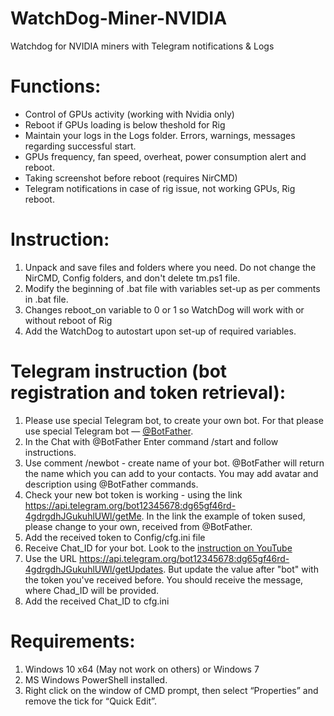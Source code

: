 # WatchDog-Miner-NVIDIA
Watchdog for NVIDIA miners with Telegram notifications & Logs

# **Functions:**
* Control of GPUs activity (working with Nvidia only)
* Reboot if GPUs loading is below theshold for Rig
* Maintain your logs in the Logs folder. Errors, warnings, messages regarding successful start.
* GPUs frequency, fan speed, overheat, power consumption alert and reboot.
* Taking screenshot before reboot (requires NirCMD)
* Telegram notifications in case of rig issue, not working GPUs, Rig reboot.

# **Instruction:**
1. Unpack and save files and folders where you need. Do not change the NirCMD, Config folders, and don't delete tm.ps1 file.
2. Modify the beginning of .bat file with variables set-up as per comments in .bat file.
3. Changes reboot_on variable to 0 or 1 so WatchDog will work with or without reboot of Rig 
4. Add the WatchDog to autostart upon set-up of required variables.

# **Telegram instruction (bot registration and token retrieval):**
1. Please use special Telegram bot, to create your own bot. For that please use special Telegram bot — [@BotFather](https://t.me/botfather).
2. In the Chat with @BotFather Enter command /start and follow instructions.
3. Use comment /newbot - create name of your bot. @BotFather will return the name which you can add to your contacts. You may add avatar and description using @BotFather commands.
4. Check your new bot token is working - using the link https://api.telegram.org/bot12345678:dg65gf46rd-4gdrgdhJGukuhlUWl/getMe. In the link the example of token sused, please change to your own, received from @BotFather.
5. Add the received token to Config/cfg.ini file
6. Receive Chat_ID for your bot. Look to the [instruction on YouTube](https://www.youtube.com/watch?v=2jdsvSKVXNs)
7. Use the URL https://api.telegram.org/bot12345678:dg65gf46rd-4gdrgdhJGukuhlUWl/getUpdates. But update the value after "bot" with the token you've received before. You should receive the message, where Chad_ID will be provided.
8. Add the received Chat_ID to cfg.ini

# **Requirements:**
1. Windows 10 x64 (May not work on others) or Windows 7
2. MS Windows PowerShell installed.
3. Right click on the window of CMD prompt, then select “Properties” and remove the tick for “Quick Edit”.
